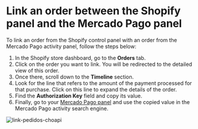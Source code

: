 # Link an order between the Shopify panel and the Mercado Pago panel

To link an order from the Shopify control panel with an order from the Mercado Pago activity panel, follow the steps below:

1. In the Shopify store dashboard, go to the **Orders** tab.
2. Click on the order you want to link. You will be redirected to the detailed view of this order.
3. Once there, scroll down to the **Timeline** section.
4. Look for the line that refers to the amount of the payment processed for that purchase. Click on this line to expand the details of the order.
5. Find the **Authorization Key** field and copy its value.
6. Finally, go to your [Mercado Pago panel](http://mercadopago.com) and use the copied value in the Mercado Pago activity search engine.

![link-pedidos-choapi](shopify/shopify-link-pedidos-en.png)